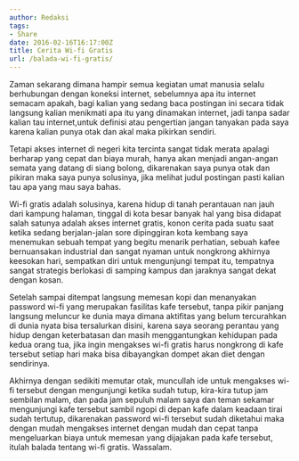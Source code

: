 ```yaml
---
author: Redaksi
tags:
- Share
date: 2016-02-16T16:17:00Z
title: Cerita Wi-fi Gratis
url: /balada-wi-fi-gratis/
---
```


Zaman sekarang dimana hampir semua kegiatan umat manusia selalu berhubungan dengan koneksi internet, sebelumnya apa itu internet semacam apakah, bagi kalian yang sedang baca postingan ini secara tidak langsung kalian menikmati apa itu yang dinamakan internet, jadi tanpa sadar kalian tau internet,untuk definisi atau pengertian jangan tanyakan pada saya karena kalian punya otak dan akal maka pikirkan sendiri.

Tetapi akses internet di negeri kita tercinta sangat tidak merata apalagi berharap yang cepat dan biaya murah, hanya akan menjadi angan-angan semata yang datang di siang bolong, dikarenakan saya punya otak dan pikiran maka saya punya solusinya, jika melihat judul postingan pasti kalian tau apa yang mau saya bahas.

Wi-fi gratis adalah solusinya, karena hidup di tanah perantauan nan jauh dari kampung halaman, tinggal di kota besar banyak hal yang bisa didapat salah satunya adalah akses internet gratis, konon cerita pada suatu saat ketika sedang berjalan-jalan sore dipinggiran kota kembang saya menemukan sebuah tempat yang begitu menarik perhatian, sebuah kafee bernuansakan industrial dan sangat nyaman untuk nongkrong akhirnya keesokan hari, sempatkan diri untuk mengunjungi tempat itu, tempatnya sangat strategis berlokasi di samping kampus dan jaraknya sangat dekat dengan kosan.

Setelah sampai ditempat langsung memesan kopi dan menanyakan password wi-fi yang merupakan fasilitas kafe tersebut, tanpa pikir panjang langsung meluncur ke dunia maya dimana aktifitas yang belum tercurahkan di dunia nyata bisa tersalurkan disini, karena saya seorang perantau yang hidup dengan keterbatasan dan masih menggantungkan kehidupan pada kedua orang tua, jika ingin mengakses wi-fi gratis harus nongkrong di kafe tersebut setiap hari maka bisa dibayangkan dompet akan diet dengan sendirinya.

Akhirnya dengan sedikiti memutar otak, muncullah ide untuk mengakses wi-fi tersebut dengan mengunjungi ketika sudah tutup, kira-kira tutup jam sembilan malam, dan pada jam sepuluh malam saya dan teman sekamar mengunjungi kafe tersebut sambil ngopi di depan kafe dalam keadaan tirai sudah tertutup, dikarenakan password wi-fi tersebut sudah diketahui maka dengan mudah mengakses internet dengan mudah dan cepat tanpa mengeluarkan biaya untuk memesan yang dijajakan pada kafe tersebut, itulah balada tentang wi-fi gratis. Wassalam.